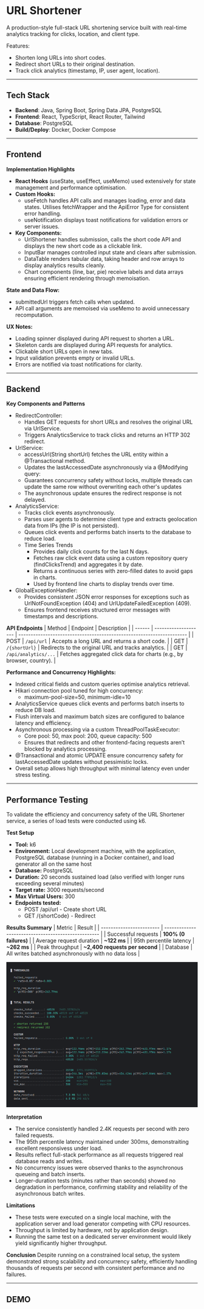 # URL Shortener

A production-style full-stack URL shortening service built with real-time analytics tracking for clicks, location, and client type.

Features:
- Shorten long URLs into short codes.
- Redirect short URLs to their original destination.
- Track click analytics (timestamp, IP, user agent, location).

---

## Tech Stack
- **Backend**: Java, Spring Boot, Spring Data JPA, PostgreSQL
- **Frontend**: React, TypeScript, React Router, Tailwind
- **Database**: PostgreSQL
- **Build/Deploy**: Docker, Docker Compose

---

## Frontend
**Implementation Highlights**
- **React Hooks** (useState, useEffect, useMemo) used extensively for state management and performance optimisation.
- **Custom Hooks:**
  - useFetch handles API calls and manages loading, error and data states. Utilises fetchWrapper and the ApiError Type for consistent error handling.
  - useNotification displays toast notifications for validation errors or server issues.
- **Key Components:**
  - UrlShortener handles submission, calls the short code API and displays the new short code as a clickable link.
  - InputBar manages controlled input state and clears after submission.
  - DataTable renders tabular data, taking header and row arrays to display analytics results cleanly.
  - Chart components (line, bar, pie) receive labels and data arrays ensuring efficient rendering through memoisation.

 **State and Data Flow:**
- submittedUrl triggers fetch calls when updated.
- API call arguments are memoised via useMemo to avoid unnecessary recomputation.

**UX Notes:**
- Loading spinner displayed during API request to shorten a URL.
- Skeleton cards are displayed during API requests for analytics.
- Clickable short URLs open in new tabs.
- Input validation prevents empty or invalid URLs.
- Errors are notified via toast notifications for clarity.

---

## Backend
**Key Components and Patterns**
- RedirectController:
  - Handles GET requests for short URLs and resolves the original URL via UrlService.
  - Triggers AnalyticsService to track clicks and returns an HTTP 302 redirect.
- UrlService:
  - accessUrl(String shortUrl) fetches the URL entity within a @Transactional method.
  - Updates the lastAccessedDate asynchronously via a @Modifying query:
  - Guarantees concurrency safety without locks, multiple threads can update the same row without overwriting each other's updates
  - The asynchronous update ensures the redirect response is not delayed.
- AnalyticsService:
  - Tracks click events asynchronously.
  - Parses user agents to determine client type and extracts geolocation data from IPs (the IP is not persisted).
  - Queues click events and performs batch inserts to the database to reduce load.
  - Time Series Trends
    - Provides daily click counts for the last N days.
    - Fetches raw click event data using a custom repository query (findClicksTrend) and aggregates it by date.
    - Returns a continuous series with zero-filled dates to avoid gaps in charts.
    - Used by frontend line charts to display trends over time.
- GlobalExceptionHandler:
  - Provides consistent JSON error responses for exceptions such as UrlNotFoundException (404) and UrlUpdateFailedException (409).
  - Ensures frontend receives structured error messages with timestamps and descriptions.
 
**API Endpoints**
| Method | Endpoint             | Description                                                           |
| ------ | -------------------- | --------------------------------------------------------------------- |
| POST   | `/api/url`           | Accepts a long URL and returns a short code.                          |
| GET    | `/{shortUrl}`        | Redirects to the original URL and tracks analytics.                   |
| GET    | `/api/analytics/...` | Fetches aggregated click data for charts (e.g., by browser, country). |

**Performance and Concurrency Highlights:**
- Indexed critical fields and custom queries optimise analytics retrieval.
- Hikari connection pool tuned for high concurrency:
  - maximum-pool-size=50, minimum-idle=10
- AnalyticsService queues click events and performs batch inserts to reduce DB load.
- Flush intervals and maximum batch sizes are configured to balance latency and efficiency.
- Asynchronous processing via a custom ThreadPoolTaskExecutor:
  - Core pool: 50, max pool: 200, queue capacity: 500
  - Ensures that redirects and other frontend-facing requests aren’t blocked by analytics processing.
- @Transactional and atomic UPDATE ensure concurrency safety for lastAccessedDate updates without pessimistic locks.
- Overall setup allows high throughput with minimal latency even under stress testing.

---

## Performance Testing
To validate the efficiency and concurrency safety of the URL Shortener service, a series of load tests were conducted using k6.

**Test Setup**
- **Tool:** k6
- **Environment:** Local development machine, with the application, PostgreSQL database (running in a Docker container), and load generator all on the same host
- **Database:**  PostgreSQL
- **Duration:** 20 seconds sustained load (also verified with longer runs exceeding several minutes)
- **Target rate:** 3000 requests/second
- **Max Virtual Users:** 300
- **Endpoints tested:**
  - POST /api/url - Create short URL
  - GET /{shortCode} - Redirect

**Results Summary**
| Metric                   | Result                                              |
| ------------------------ | --------------------------------------------------- |
| Successful requests      | **100% (0 failures)**                               |
| Average request duration | **~122 ms**                                         |
| 95th percentile latency  | **~262 ms**                                         |
| Peak throughput          | **~2,400 requests per second**                      |
| Database                 | All writes batched asynchronously with no data loss |

![Performance Test](screenshots/performance_test_screenshot.png)

**Interpretation**
- The service consistently handled 2.4K requests per second with zero failed requests.
- The 95th percentile latency maintained under 300ms, demonstraiting excellent responsivess under load.
- Results reflect full-stack performance as all requests triggered  real database reads and writes.
- No concurrency issues were observed thanks to the asynchronous queueing and batch inserts.
- Longer-duration tests (minutes rather than seconds) showed no degradation in performance, confirming stability and reliability of the asynchronous batch writes.

**Limitations**
- These tests were executed on a single local machine, with the application server and load generator competing with CPU resources.
- Throughput  is limited by hardware, not by application design.
- Running the same test on a dedicated server environment would likely yield significantly higher throughput.

**Conclusion**
Despite running on a constrained local setup, the system demonstrated strong scalability and concurrency safety, efficiently handling thousands of requests per second with consistent performance and no failures.

---

## DEMO
